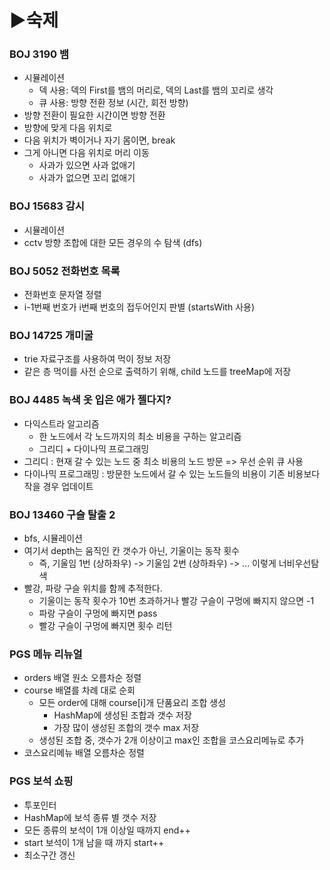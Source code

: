 # ▶숙제

### BOJ 3190 뱀
- 시뮬레이션
  - 덱 사용: 덱의 First를 뱀의 머리로, 덱의 Last를 뱀의 꼬리로 생각
  - 큐 사용: 방향 전환 정보 (시간, 회전 방향)
- 방향 전환이 필요한 시간이면 방향 전환
- 방향에 맞게 다음 위치로
- 다음 위치가 벽이거나 자기 몸이면, break
- 그게 아니면 다음 위치로 머리 이동
  - 사과가 있으면 사과 없애기
  - 사과가 없으면 꼬리 없애기

### BOJ 15683 감시
- 시뮬레이션
- cctv 방향 조합에 대한 모든 경우의 수 탐색 (dfs)

### BOJ 5052 전화번호 목록
- 전화번호 문자열 정렬 
- i-1번째 번호가 i번째 번호의 접두어인지 판별 (startsWith 사용)

### BOJ 14725 개미굴
- trie 자료구조를 사용하여 먹이 정보 저장
- 같은 층 먹이를 사전 순으로 출력하기 위해, child 노드를 treeMap에 저장

### BOJ 4485 녹색 옷 입은 애가 젤다지?
- 다익스트라 알고리즘
  - 한 노드에서 각 노드까지의 최소 비용을 구하는 알고리즘
  - 그리디 + 다이나믹 프로그래밍
- 그리디 : 현재 갈 수 있는 노드 중 최소 비용의 노드 방문 => 우선 순위 큐 사용
- 다이나믹 프로그래밍 : 방문한 노드에서 갈 수 있는 노드들의 비용이 기존 비용보다 작을 경우 업데이트 

### BOJ 13460 구슬 탈출 2
- bfs, 시뮬레이션
- 여기서 depth는 움직인 칸 갯수가 아닌, 기울이는 동작 횟수
  - 즉, 기울임 1번 (상하좌우) -> 기울임 2번 (상하좌우) -> ... 이렇게 너비우선탐색
- 빨강, 파랑 구슬 위치를 함께 추적한다.
  - 기울이는 동작 횟수가 10번 초과하거나 빨강 구슬이 구멍에 빠지지 않으면 -1
  - 파랑 구슬이 구멍에 빠지면 pass
  - 빨강 구슬이 구멍에 빠지면 횟수 리턴

### PGS 메뉴 리뉴얼
- orders 배열 원소 오름차순 정렬
- course 배열를 차례 대로 순회
  - 모든 order에 대해 course[i]개 단품요리 조합 생성
    - HashMap에 생성된 조합과 갯수 저장
    - 가장 많이 생성된 조합의 갯수 max 저장
  - 생성된 조합 중, 갯수가 2개 이상이고 max인 조합을 코스요리메뉴로 추가
- 코스요리메뉴 배열 오름차순 정렬

### PGS 보석 쇼핑
- 투포인터
- HashMap에 보석 종류 별 갯수 저장
- 모든 종류의 보석이 1개 이상일 때까지 end++
- start 보석이 1개 남을 때 까지 start++
- 최소구간 갱신 
